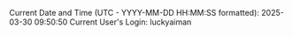 Current Date and Time (UTC - YYYY-MM-DD HH:MM:SS formatted): 2025-03-30 09:50:50
Current User's Login: luckyaiman
